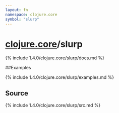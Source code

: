 ```yaml
---
layout: fn
namespace: clojure.core
symbol: "slurp"
---
```


# [clojure.core](../)/slurp

{% include 1.4.0/clojure.core/slurp/docs.md %}

##Examples

{% include 1.4.0/clojure.core/slurp/examples.md %}
## Source
{% include 1.4.0/clojure.core/slurp/src.md %}

